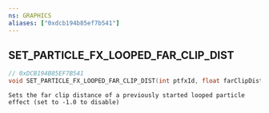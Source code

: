 ```yaml
---
ns: GRAPHICS
aliases: ["0xdcb194b85ef7b541"]
---
```

## SET_PARTICLE_FX_LOOPED_FAR_CLIP_DIST

```c
// 0xDCB194B85EF7B541
void SET_PARTICLE_FX_LOOPED_FAR_CLIP_DIST(int ptfxId, float farClipDist);
```

```
Sets the far clip distance of a previously started looped particle effect (set to -1.0 to disable)
```
